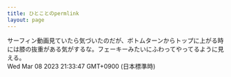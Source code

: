```yaml
---
title: ひとことのpermlink
layout: page
---
```

<div class="box" dt="1678278827582">
  サーフィン動画見ていたら気づいたのだが、ボトムターンからトップに上がる時には膝の抜重がある気がするな。フェーキーみたいにふわってやってるように見える。
  <div class="content is-small">Wed Mar 08 2023 21:33:47 GMT+0900 (日本標準時)</div>
</div>